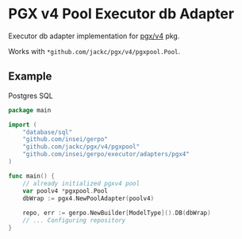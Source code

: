 # PGX v4 Pool Executor db Adapter
Executor db adapter implementation for [pgx/v4](https://github.com/jackc/pgx/tree/v4) pkg.

Works with `*github.com/jackc/pgx/v4/pgxpool.Pool`.

## Example
Postgres SQL
```go
package main

import (
    "database/sql"
    "github.com/insei/gerpo"
    "github.com/jackc/pgx/v4/pgxpool"
    "github.com/insei/gerpo/executor/adapters/pgx4"
)

func main() {
	// already initialized pgxv4 pool
    var poolv4 *pgxpool.Pool
    dbWrap := pgx4.NewPoolAdapter(poolv4)
    
    repo, err := gerpo.NewBuilder[ModelType]().DB(dbWrap)
    // ... Configuring repository
}
```